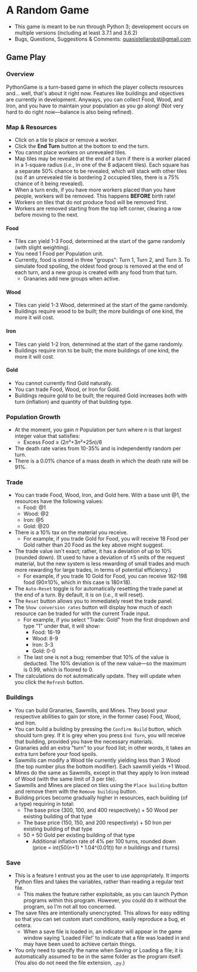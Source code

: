 # A Random Game
* This game is meant to be run through Python 3; development occurs on multiple versions (including at least 3.7.1 and 3.6.2)
* Bugs, Questions, Suggestions & Comments: quasistellarobst@gmail.com

## Game Play
### Overview
PythonGame is a turn-based game in which the player collects resources and... well, that's about it right now. Features like buildings and objectives are currently in development. Anyways, you can collect Food, Wood, and Iron, and you have to maintain your population as you go along! (Not very hard to do right now—balance is also being refined).
### Map & Resources
* Click on a tile to place or remove a worker.
* Click the **End Turn** button at the bottom to end the turn.
* You cannot place workers on unrevealed tiles.
* Map tiles may be revealed at the end of a turn if there is a worker placed in a 1-square radius (*i.e.*, in one of the 8 adjacent tiles). Each square has a separate 50% chance to be revealed, which will stack with other tiles (so if an unrevealed tile is bordering 2 occupied tiles, there is a 75% chance of it being revealed).
* When a turn ends, if you have more workers placed than you have people, workers will be removed. This happens **BEFORE** birth rate!
* Workers on tiles that do not produce food will be removed first.
* Workers are removed starting from the top left corner, clearing a row before moving to the next.
#### Food
* Tiles can yield 1-3 Food, determined at the start of the game randomly (with slight weighting).
* You need 1 Food per Population unit.
* Currently, food is stored in three "groups": Turn 1, Turn 2, and Turn 3. To simulate food spoiling, the oldest food group is removed at the end of each turn, and a new group is created with any food from that turn.
  * Granaries add new groups when active.
#### Wood
* Tiles can yield 1-3 Wood, determined at the start of the game randomly.
* Buildings require wood to be built; the more buildings of one kind, the more it will cost.
#### Iron
* Tiles can yield 1-2 Iron, determined at the start of the game randomly.
* Buildings require iron to be built; the more buildings of one kind, the more it will cost.
#### Gold
* You cannot currently find Gold naturally.
* You can trade Food, Wood, or Iron for Gold.
* Buildings require gold to be built; the required Gold increases both with turn (inflation) and quantity of that building type.
### Population Growth
* At the moment, you gain *n* Population per turn where *n* is that largest integer value that satisfies:
  * Excess Food ≥ (2*n*³+3*n*²+25*n*)/6
* The death rate varies from 10-35% and is independently random per turn.
* There is a 0.01% chance of a mass death in which the death rate will be 91%.
### Trade
* You can trade Food, Wood, Iron, and Gold here. With a base unit @1, the resources have the following values:
  * Food: @1
  * Wood: @2
  * Iron: @5
  * Gold: @20
* There is a 10% tax on the material you receive.
  * For example, if you trade Gold for Food, you will receive 18 Food per Gold rather than 20 Food as the key above might suggest.
* The trade value isn't exact; rather, it has a deviation of up to 10% (rounded down). (It used to have a deviation of ±5 units of the request material, but the new system is less rewarding of small trades and much more rewarding for large trades, in terms of potential efficiency.)
  * For example, if you trade 10 Gold for Food, you can receive 162-198 food (90±10%, which in this case is 180±18).
* The `Auto-Reset` toggle is for automatically resetting the trade panel at the end of a turn. By default, it is on (*i.e.*, it will reset).
* The `Reset` button allows you to immediately reset the trade panel.
* The `Show conversion rates` button will display how much of each resource can be traded for with the current Trade input.
  * For example, if you select "Trade: Gold" from the first dropdown and type "1" under that, it will show:
    * Food: 16-19
    * Wood: 8-9
    * Iron: 3-3
    * Gold: 0-0
  * The last one is not a bug; remember that 10% of the value is deducted. The 10% deviation is of the new value—so the maximum is 0.99, which is floored to 0.
* The calculations do not automatically update. They will update when you click the `Refresh` button.
### Buildings
* You can build Granaries, Sawmills, and Mines. They boost your respective abilities to gain (or store, in the former case) Food, Wood, and Iron.
* You can build a building by pressing the `Confirm Build` button, which should turn grey. If it is grey when you press `End Turn`, you will receive that building, provided you have the necessary materials.
* Granaries add an extra "turn" to your food list; in other words, it takes an extra turn before your food spoils.
* Sawmills can modify a Wood tile currently yielding less than 3 Wood (the top number plus the bottom modifier). Each sawmill yields +1 Wood.
* Mines do the same as Sawmills, except in that they apply to Iron instead of Wood (with the same limit of 3 per tile).
* Sawmills and Mines are placed on tiles using the `Place building` button and remove them with the `Remove building` button.
* Building prices become gradually higher in resources, each building (of a type) requiring in total:
  * The base price (300, 100, and 400 respectively) + 50 Wood per existing building of that type
  * The base price (150, 150, and 200 respectively) + 50 Iron per existing building of that type
  * 50 + 50 Gold per existing building of that type
    * Additional inflation rate of 4% per 100 turns, rounded down (price = int(50(*n*+1) * 1.04^(0.01*t*)) for *n* buildings and *t* turns)
### Save
* This is a feature I entrust you as the user to use appropriately. It imports Python files and takes the variables, rather than reading a regular text file.
  * This makes the feature rather exploitable, as you can launch Python programs within this program. However, you could do it without the program, so I'm not all too concerned.
* The save files are intentionally unencrypted. This allows for easy editing so that you can set custom start conditions, easily reproduce a bug, et cetera.
  * When a save file is loaded in, an indicator will appear in the game window saying 'Loaded File!' to indicate that a file was loaded in and may have been used to achieve certain things.
* You only need to specify the name when Saving or Loading a file; it is automatically assumed to be in the same folder as the program itself. (You also do not need the file extension, `.py`.)
